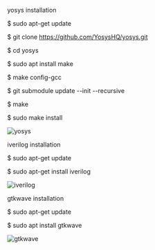 yosys installation


$ sudo apt-get update

$ git clone https://github.com/YosysHQ/yosys.git

$ cd yosys

$ sudo apt install make

$ make config-gcc

$ git submodule update --init --recursive

$ make 

$ sudo make install





![yosys](https://github.com/user-attachments/assets/a0b8aa4f-5198-4561-a2c3-1fe5659066c6)



iverilog installation

$ sudo apt-get update

$ sudo apt-get install iverilog


![iverilog](https://github.com/user-attachments/assets/eb2dafaa-bd66-4086-a8e6-255831a75fab)

gtkwave installation

$ sudo apt-get update


$ sudo apt install gtkwave


![gtkwave](https://github.com/user-attachments/assets/b3377f73-2577-4719-8c57-3880fa98ff22)



